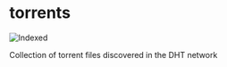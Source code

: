torrents 
========
![Indexed](https://img.shields.io/badge/indexed-248873-blue)

Collection of torrent files discovered in the DHT network
